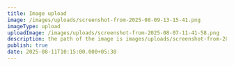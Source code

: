 ```yaml
---
title: Image upload
image: /images/uploads/screenshot-from-2025-08-09-13-15-41.png
imageType: upload
uploadImage: /images/uploads/screenshot-from-2025-08-07-11-41-58.png
description: the path of the image is images/uploads/screenshot-from-2025-08-09-13-15-41.png
publish: true
date: 2025-08-11T10:15:00.000+05:30
---
```

